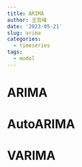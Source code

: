 ```yaml
---
title: ARIMA
author: 王哲峰
date: '2023-05-21'
slug: arima
categories:
  - timeseries
tags:
  - model
---
```


# ARIMA



# AutoARIMA



# VARIMA

